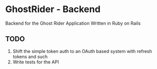 # GhostRider - Backend
Backend for the Ghost Rider Application
Written in Ruby on Rails

## TODO
1. Shift the simple token auth to an OAuth based system with refresh tokens and such
2. Write tests for the API
